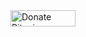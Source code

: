 <a href="javascript:void(0);" onclick="javascript:window.prompt ('Please copy-paste my Bitcoin address to your Bitcoin software - I cannot do it automatically.\nTo copy it, right-click the selected text and select \'Copy\'.\nThen right-click the address field in your Bitcoin software and select \'Paste\'.', '18bkQoBGCZwwP1JhkbAqifEQHyq2cYVv6v');">
<img src="http://www.ecogex.com/bitcoin/pack/ribbonDonateBitcoin.svg" width="104" height="26" alt="Donate Bitcoin" />
</a>
